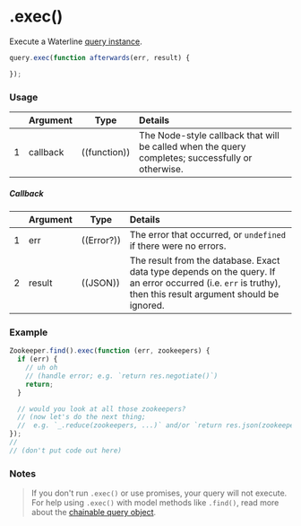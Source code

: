 # .exec()

Execute a Waterline [query instance](http://sailsjs.com/documentation/reference/waterline-orm/queries).

```javascript
query.exec(function afterwards(err, result) {

});
```

### Usage

|   |     Argument        | Type                                         | Details                            |
|---|:--------------------|----------------------------------------------|:-----------------------------------|
| 1 |    callback         | ((function))                                 | The Node-style callback that will be called when the query completes; successfully or otherwise.

##### Callback

|   |     Argument        | Type                | Details |
|---|:--------------------|---------------------|:---------------------------------------------------------------------------------|
| 1 |    err              | ((Error?))          | The error that occurred, or `undefined` if there were no errors.
| 2 |    result           | ((JSON))            | The result from the database.  Exact data type depends on the query.  If an error occurred (i.e. `err` is truthy), then this result argument should be ignored.





### Example

```javascript
Zookeeper.find().exec(function (err, zookeepers) {
  if (err) {
    // uh oh
    // (handle error; e.g. `return res.negotiate()`)
    return;
  }

  // would you look at all those zookeepers?
  // (now let's do the next thing;
  //  e.g. `_.reduce(zookeepers, ...)` and/or `return res.json(zookeepers)`)
});
//
// (don't put code out here)
```


### Notes
> If you don't run `.exec()` or use promises, your query will not execute. For help using `.exec()` with model methods like `.find()`, read more about the [chainable query object](http://sailsjs.com/documentation/reference/waterline-orm/queries).




<docmeta name="displayName" value=".exec()">
<docmeta name="pageType" value="method">

